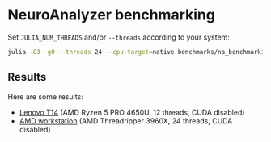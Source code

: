 # NeuroAnalyzer benchmarking

Set `JULIA_NUM_THREADS` and/or `--threads` according to your system:
```sh
julia -O3 -g0 --threads 24 --cpu-target=native benchmarks/na_benchmarking.jl > benchmarks/results.txt
```

## Results

Here are some results:

- [Lenovo T14](benchmarks/t14.txt) (AMD Ryzen 5 PRO 4650U, 12 threads, CUDA disabled)
- [AMD workstation](benchmarks/3960x_nocuda.txt) (AMD Threadripper 3960X, 24 threads, CUDA disabled)